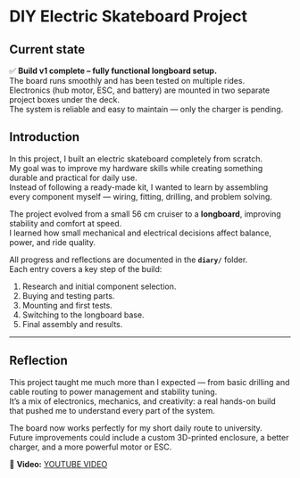 # DIY Electric Skateboard Project

## Current state
✅ **Build v1 complete – fully functional longboard setup.**  
The board runs smoothly and has been tested on multiple rides.  
Electronics (hub motor, ESC, and battery) are mounted in two separate project boxes under the deck.  
The system is reliable and easy to maintain — only the charger is pending.  

## Introduction
In this project, I built an electric skateboard completely from scratch.  
My goal was to improve my hardware skills while creating something durable and practical for daily use.  
Instead of following a ready-made kit, I wanted to learn by assembling every component myself — wiring, fitting, drilling, and problem solving.  

The project evolved from a small 56 cm cruiser to a **longboard**, improving stability and comfort at speed.  
I learned how small mechanical and electrical decisions affect balance, power, and ride quality.  

All progress and reflections are documented in the **`diary/`** folder.  
Each entry covers a key step of the build:  
1. Research and initial component selection.  
2. Buying and testing parts.  
3. Mounting and first tests.  
4. Switching to the longboard base.  
5. Final assembly and results.  
---

## Reflection
This project taught me much more than I expected — from basic drilling and cable routing to power management and stability tuning.  
It’s a mix of electronics, mechanics, and creativity: a real hands-on build that pushed me to understand every part of the system.  

The board now works perfectly for my short daily route to university.  
Future improvements could include a custom 3D-printed enclosure, a better charger, and a more powerful motor or ESC.

🎥 **Video:** [YOUTUBE VIDEO](https://youtu.be/h1pzZBqLyHg)

